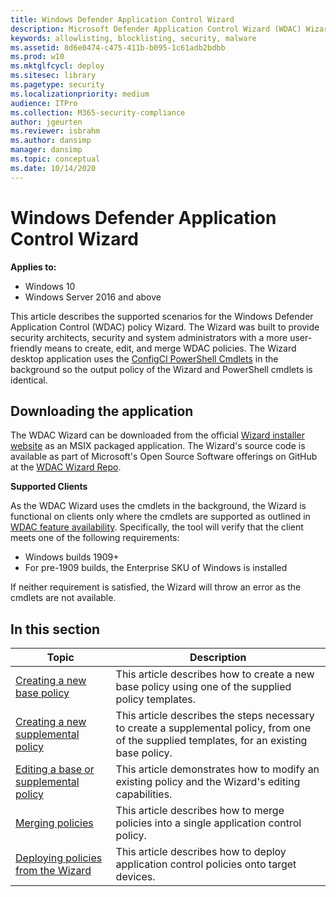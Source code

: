 ```yaml
---
title: Windows Defender Application Control Wizard
description: Microsoft Defender Application Control Wizard (WDAC) Wizard allows users to create, edit, and merge application control policies in a simple to use Windows application.
keywords: allowlisting, blocklisting, security, malware
ms.assetid: 8d6e0474-c475-411b-b095-1c61adb2bdbb
ms.prod: w10
ms.mktglfcycl: deploy
ms.sitesec: library
ms.pagetype: security
ms.localizationpriority: medium
audience: ITPro
ms.collection: M365-security-compliance
author: jgeurten
ms.reviewer: isbrahm
ms.author: dansimp
manager: dansimp
ms.topic: conceptual
ms.date: 10/14/2020
---
```


# Windows Defender Application Control Wizard

**Applies to:**

-   Windows 10
-   Windows Server 2016 and above

This article describes the supported scenarios for the Windows Defender Application Control (WDAC) policy Wizard. The Wizard was built to provide security architects, security and system administrators with a more user-friendly means to create, edit, and merge WDAC policies. The Wizard desktop application uses the [ConfigCI PowerShell Cmdlets](https://docs.microsoft.com/en-us/powershell/module/configci/?view=win10-ps) in the background so the output policy of the Wizard and PowerShell cmdlets is identical. 

## Downloading the application

The WDAC Wizard can be downloaded from the official [Wizard installer website](https://bit.ly/3koHwYs) as an MSIX packaged application. The Wizard's source code is available as part of Microsoft's Open Source Software offerings on GitHub at the [WDAC Wizard Repo](https://github.com/MicrosoftDocs/WDAC-Toolkit). 

**Supported Clients**

As the WDAC Wizard uses the cmdlets in the background, the Wizard is functional on clients only where the cmdlets are supported as outlined in [WDAC feature availability](feature-availability.md). Specifically, the tool will verify that the client meets one of the following requirements: 

-   Windows builds 1909+
-   For pre-1909 builds, the Enterprise SKU of Windows is installed

If neither requirement is satisfied, the Wizard will throw an error as the cmdlets are not available.

## In this section

| Topic | Description |
| - | - |
| [Creating a new base policy](wdac-wizard-create-base-policy.md) | This article describes how to create a new base policy using one of the supplied policy templates. |
| [Creating a new supplemental policy](wdac-wizard-create-supplemental-policy.md) | This article describes the steps necessary to create a supplemental policy, from one of the supplied templates, for an existing base policy. |
| [Editing a base or supplemental policy](wdac-wizard-edit-policy.md) | This article demonstrates how to modify an existing policy and the Wizard's editing capabilities. |
| [Merging policies](wdac-wizard-merging-policies.md) | This article describes how to merge policies into a single application control policy. |
| [Deploying policies from the Wizard](wdac-wizard-deploying-policies.md) | This article describes how to deploy application control policies onto target devices. |

 
